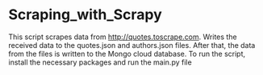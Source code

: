 # Scraping_with_Scrapy
This script scrapes data from http://quotes.toscrape.com. 
Writes the received data to the quotes.json and authors.json files. 
After that, the data from the files is written to the Mongo cloud database.
To run the script, install the necessary packages and run the main.py file
